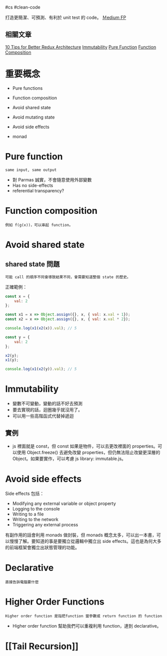 #cs #clean-code

打造更簡潔、可預測、有利於 unit test 的 code。
[Ｍedium FP](https://medium.com/javascript-scene/master-the-javascript-interview-what-is-functional-programming-7f218c68b3a0) 

## 相關文章
[10 Tips for Better Redux Architecture](https://medium.com/javascript-scene/10-tips-for-better-redux-architecture-69250425af44) 
[Immutability](https://medium.com/javascript-scene/the-dao-of-immutability-9f91a70c88cd) 
[Pure Function](https://medium.com/javascript-scene/master-the-javascript-interview-what-is-a-pure-function-d1c076bec976) 
[Function Composition](https://medium.com/javascript-scene/master-the-javascript-interview-what-is-function-composition-20dfb109a1a0) 

# 重要概念
-   Pure functions
-   Function composition
-   Avoid shared state
-   Avoid mutating state
-   Avoid side effects


- monad
# Pure function
	same input, same output
 
- 對 Parmas 誠實，不會隨意使用外部變數
-   Has no side-effects
- referential transparency?

# Function composition
	例如 f(g(x))，可以串起 function。

# Avoid shared state
## shared state 問題
	可能 call 的順序不同會導致結果不同，會需要知道整個 state 的歷史。
正確範例：
```js
const x = {
	val: 2
};

const x1 = x => Object.assign({}, x, { val: x.val + 1});
const x2 = x => Object.assign({}, x, { val: x.val * 2});

console.log(x1(x2(x)).val); // 5

const y = {
	val: 2
};

x2(y);
x1(y);

console.log(x1(x2(y)).val); // 5
```

# Immutability
- 變數不可變動，變動的話不好去預測
- 要去實現的話，迴圈幾乎就沒用了。
- 可以用一些高階函式代替掉遞迴

## 實例
- js 裡面就是 const，但 const 如果是物件，可以去更改裡面的 properties。可以使用 Object.freeze() 去避免改變 properties，但仍無法阻止改變更深層的 Object。如果要實作，可以考慮 js library: immutable.js。

# Avoid side effects
Side effects 包括：
- Modifying any external variable or object property
-   Logging to the console
-   Writing to a file
-   Writing to the network
- Triggering any external process

有副作用的話會利用 monads 做封裝，但 monads 概念太多，可以出一本書，可以慢慢了解。要知道的事是要獨立從邏輯中獨立出 side effects。這也是為何大多的前端框架會獨立出狀態管理的功能。

# Declarative
	直接告訴電腦要什麼

# Higher Order Functions
	Higher order function 是指把function 當參數或 return function 的 function
-   Higher order function 幫助我們可以重複利用 function，達到 declarative。

# [[Tail Recursion]]